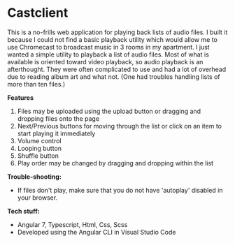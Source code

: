 # Castclient

This is a no-frills web application for playing back lists of audio files. I built it because I could not find a basic playback utility which would allow me to use Chromecast to broadcast music in 3 rooms in my apartment. I just wanted a simple utility to playback a list of audio files. Most of what is available is oriented toward video playback, so audio playback is an afterthought. They were often complicated to use and had a lot of overhead due to reading album art and what not. (One had troubles handling lists of more than ten files.)
 
**Features**
 1. Files may be uploaded using the upload button or dragging and dropping files onto the page
 2. Next/Previous buttons for moving through the list or click on an item to start playing it immediately
 3. Volume control
 4. Looping button
 5. Shuffle button
 6. Play order may be changed by dragging and dropping within the list

**Trouble-shooting:**
- If files don't play, make sure that you do not have 'autoplay' disabled in your browser.

**Tech stuff:**
- Angular 7, Typescript, Html, Css, Scss
- Developed using the Angular CLI in Visual Studio Code 
